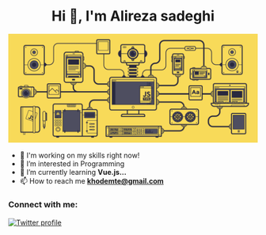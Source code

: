 <h1 align="center">Hi 👋, I'm Alireza sadeghi</h1>


![Gif](./javascript.gif)
- 🦾 I'm working on my skills right now!
- 👀 I’m interested in Programming
- 🌱 I’m currently learning **Vue.js...**
- 📫 How to reach me **khodemte@gmail.com**


<h3 align="left">Connect with me:</h3>
<p align="left">
<a href="https://twitter.com/_alirezainfo" target="_blank" rel="noopener noreferrer">
  <img align="center" src="https://raw.githubusercontent.com/rahuldkjain/github-profile-readme-generator/master/src/images/icons/Social/twitter.svg" alt="Twitter profile" height="30" width="40" />
</a>



